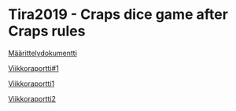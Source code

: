 # Tira2019 - Craps dice game after Craps rules

[Määrittelydokumentti](Docs/Määrittelydokumentti.pdf)

[Viikkoraportti#1](https://github.com/peterpee/TiRa2019_Craps/blob/Docs/Viikkoraportti#1)

[Viikkoraportti1](Docs/Viikkoraportti#1.pdf)

[Viikkoraportti2](Docs/Viikkoraportti#2.pdf)


